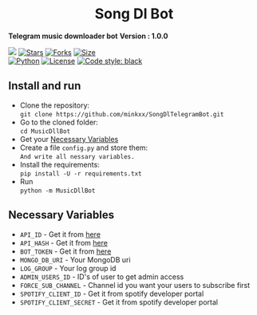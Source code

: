 <h1 align="center">
  <b>Song Dl Bot</b>
</h1>

<b>Telegram music downloader bot</b>
<b>Version : 1.0.0</b>

[![](https://img.shields.io/badge/SongDlTelegramBot-v1.0-crimson)](#)
[![Stars](https://img.shields.io/github/stars/minkxx/SongDlTelegramBot?style=flat-square&color=yellow)](https://github.com/minkxx/SongDlTelegramBot/stargazers)
[![Forks](https://img.shields.io/github/forks/minkxxSongDlTelegramBotAssistantBot?style=flat-square&color=orange)](https://github.com/minkxx/SongDlTelegramBot/fork)
[![Size](https://img.shields.io/github/repo-size/minkxx/SongDlTelegramBot?style=flat-square&color=green)](https://github.com/minkxx/SongDlTelegramBot/)   
[![Python](https://img.shields.io/badge/Python-v3.11.4-blue)](https://www.python.org/)
[![License](https://img.shields.io/badge/License-GPL-blue)](https://github.com/minkxx/SongDlTelegramBot/blob/master/LICENSE) 
[![Code style: black](https://img.shields.io/badge/code%20style-black-000000.svg)](https://github.com/psf/black)


## Install and run
- Clone the repository:    
`git clone https://github.com/minkxx/SongDlTelegramBot.git`
- Go to the cloned folder:    
`cd MusicDllBot`
- Get your [Necessary Variables](#Necessary-Variables)
- Create a file `config.py` and store them:    
`And write all nessary variables.`
- Install the requirements:      
`pip install -U -r requirements.txt`
- Run    
`python -m MusicDllBot`

## Necessary Variables
- `API_ID` - Get it from [here](https://my.telegram.org/)
- `API_HASH` - Get it from [here](https://my.telegram.org/)
- `BOT_TOKEN` - Get it from [here](https://t.me/BotFather)
- `MONGO_DB_URI` - Your MongoDB uri
- `LOG_GROUP` - Your log group id
- `ADMIN_USERS_ID` - ID's of user to get admin access
- `FORCE_SUB_CHANNEL` - Channel id you want your users to subscribe first
- `SPOTIFY_CLIENT_ID` - Get it from spotify developer portal
- `SPOTIFY_CLIENT_SECRET` - Get it from spotify developer portal